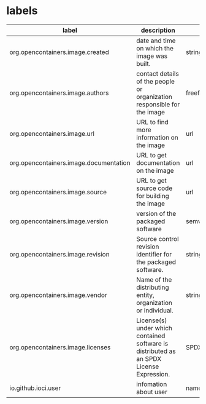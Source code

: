 # labels

| label | description | type |
|---|---|---|
| org.opencontainers.image.created | date and time on which the image was built. | string, date-time as defined by RFC 3339 |
| org.opencontainers.image.authors | contact details of the people or organization responsible for the image| freeform string |
| org.opencontainers.image.url | URL to find more information on the image  | url |
| org.opencontainers.image.documentation | URL to get documentation on the image | url |
| org.opencontainers.image.source | URL to get source code for building the image | url |
| org.opencontainers.image.version | version of the packaged software | semver |
| org.opencontainers.image.revision | Source control revision identifier for the packaged software. | string |
| org.opencontainers.image.vendor | Name of the distributing entity, organization or individual. | string |
| org.opencontainers.image.licenses | License(s) under which contained software is distributed as an SPDX License Expression. | SPDX License Expression |
| io.github.ioci.user | infomation about user | name=abc&uid=$PUID&gid=$PGID&time_zone=$TZ&language=$LANG&home=/config/ |
